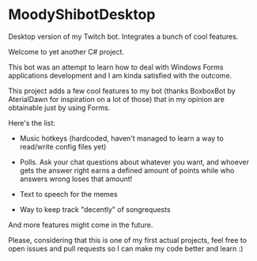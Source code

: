# MoodyShibotDesktop
Desktop version of my Twitch bot. Integrates a bunch of cool features.

Welcome to yet another C# project.

This bot was an attempt to learn how to deal with Windows Forms applications development and I am kinda satisfied with the outcome.

This project adds a few cool features to my bot (thanks BoxboxBot by AterialDawn for inspiration on a lot of those) that in my opinion are obtainable just by using Forms.
 
Here's the list: 

- Music hotkeys (hardcoded, haven't managed to learn a way to read/write config files yet)

- Polls. Ask your chat questions about whatever you want, and whoever gets the answer right earns a defined amount of points while who answers wrong loses that amount!

- Text to speech for the memes

- Way to keep track "decently" of songrequests

And more features might come in the future.

Please, considering that this is one of my first actual projects, feel free to open issues and pull requests so I can make my code better and learn :)
